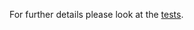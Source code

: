 For further details please look at the [tests](https://github.com/programarivm/php-chess/tree/master/tests).
